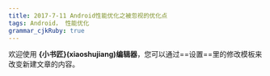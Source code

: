 ```yaml
---
title: 2017-7-11 Android性能优化之被忽视的优化点
tags: Android， 性能优化
grammar_cjkRuby: true
---
```



欢迎使用 **{小书匠}(xiaoshujiang)编辑器**，您可以通过==设置==里的修改模板来改变新建文章的内容。